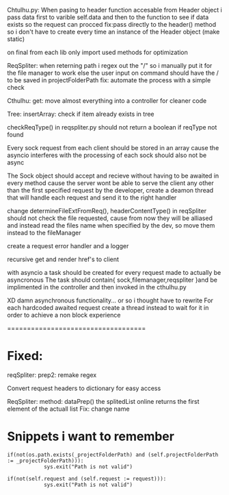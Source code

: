 Chtulhu.py: When pasing to header function accesable from Header object i pass data first to varible self.data and then to the function to see if data exists so the request can procced
fix:pass directly to the header() method so i don't have to create every time an instance of the Header object (make static)

on final from each lib only import used methods for optimization

ReqSpliter: when reterning path i regex out the "/" so i manually put it for the file manager to work
else the user input on command should have the / to be saved in projectFolderPath 
fix: automate the process with a simple check

Cthulhu: get: move almost everything into a controller for cleaner code


Tree: insertArray: check if item already exists in tree

checkReqType() in reqspliter.py should not return a boolean if reqType not found

Every sock request from each client should be stored in an array
cause the asyncio interferes with the processing of each
sock should also not be async

The Sock object should accept and recieve without having to be awaited in every method 
cause the server wont be able to serve the client any other than the first 
specified request by the developer, create a deamon thread that will handle each request 
and send it to the right handler

change determineFileExtFromReq(), headerContentType() in reqSpliter should not check the file requested, cause from now they 
will be alliased and instead read the files name when specified by the dev, so move them instead to the fileManager

create a request error handler and a logger

recursive get and render href's to client

with asyncio a task should be created for every request made to actually be asyncronous The task should contain{
	sock,filemanager,reqspliter 
}and be implimented in the controller and then invoked in the cthulhu.py


XD damn asynchronous functionality... or so i thought have to rewrite
For each hardcoded awaited request create a thread instead to wait for it
in order to achieve a non block experience

===================================
# Fixed:

reqSpliter: prep2: remake regex

Convert request headers to dictionary for easy access

ReqSpliter: method: dataPrep() the splitedList online returns the first element of the actuall list
Fix: change name



# Snippets i want to remember
```
if(not(os.path.exists(_projectFolderPath) and (self.projectFolderPath := _projectFolderPath))):
			sys.exit("Path is not valid")
```
```
if(not(self.request and (self.request := request))):
			sys.exit("Path is not valid")
```
